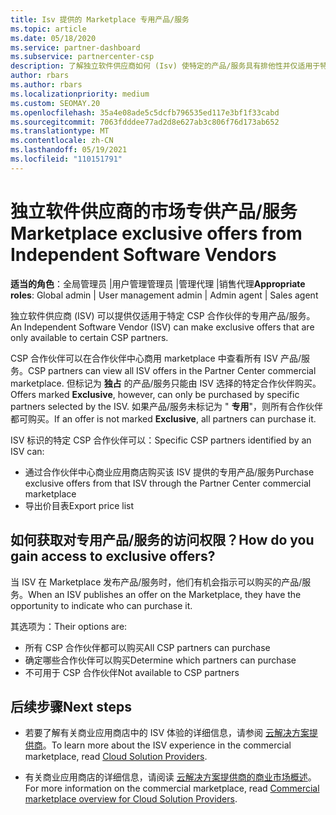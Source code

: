 ```yaml
---
title: Isv 提供的 Marketplace 专用产品/服务
ms.topic: article
ms.date: 05/18/2020
ms.service: partner-dashboard
ms.subservice: partnercenter-csp
description: 了解独立软件供应商如何 (Isv) 使特定的产品/服务具有排他性并仅适用于特定的 CSP 合作伙伴。
author: rbars
ms.author: rbars
ms.localizationpriority: medium
ms.custom: SEOMAY.20
ms.openlocfilehash: 35a4e08ade5c5dcfb796535ed117e3bf1f33cabd
ms.sourcegitcommit: 7063fdddee77ad2d8e627ab3c806f76d173ab652
ms.translationtype: MT
ms.contentlocale: zh-CN
ms.lasthandoff: 05/19/2021
ms.locfileid: "110151791"
---
```

# <a name="marketplace-exclusive-offers-from-independent-software-vendors"></a><span data-ttu-id="6cafd-103">独立软件供应商的市场专供产品/服务</span><span class="sxs-lookup"><span data-stu-id="6cafd-103">Marketplace exclusive offers from Independent Software Vendors</span></span>

<span data-ttu-id="6cafd-104">**适当的角色**：全局管理员 |用户管理管理员 |管理代理 |销售代理</span><span class="sxs-lookup"><span data-stu-id="6cafd-104">**Appropriate roles**: Global admin | User management admin | Admin agent | Sales agent</span></span>

<span data-ttu-id="6cafd-105">独立软件供应商 (ISV) 可以提供仅适用于特定 CSP 合作伙伴的专用产品/服务。</span><span class="sxs-lookup"><span data-stu-id="6cafd-105">An Independent Software Vendor (ISV) can make exclusive offers that are only available to certain CSP partners.</span></span>

<span data-ttu-id="6cafd-106">CSP 合作伙伴可以在合作伙伴中心商用 marketplace 中查看所有 ISV 产品/服务。</span><span class="sxs-lookup"><span data-stu-id="6cafd-106">CSP partners can view all ISV offers in the Partner Center commercial marketplace.</span></span> <span data-ttu-id="6cafd-107">但标记为 **独占** 的产品/服务只能由 ISV 选择的特定合作伙伴购买。</span><span class="sxs-lookup"><span data-stu-id="6cafd-107">Offers marked **Exclusive**, however, can only be purchased by specific partners selected by the ISV.</span></span> <span data-ttu-id="6cafd-108">如果产品/服务未标记为 " **专用**"，则所有合作伙伴都可购买。</span><span class="sxs-lookup"><span data-stu-id="6cafd-108">If an offer is not marked **Exclusive**, all partners can purchase it.</span></span>

<span data-ttu-id="6cafd-109">ISV 标识的特定 CSP 合作伙伴可以：</span><span class="sxs-lookup"><span data-stu-id="6cafd-109">Specific CSP partners identified by an ISV can:</span></span>

- <span data-ttu-id="6cafd-110">通过合作伙伴中心商业应用商店购买该 ISV 提供的专用产品/服务</span><span class="sxs-lookup"><span data-stu-id="6cafd-110">Purchase exclusive offers from that ISV through the Partner Center commercial marketplace</span></span>
- <span data-ttu-id="6cafd-111">导出价目表</span><span class="sxs-lookup"><span data-stu-id="6cafd-111">Export price list</span></span>

## <a name="how-do-you-gain-access-to-exclusive-offers"></a><span data-ttu-id="6cafd-112">如何获取对专用产品/服务的访问权限？</span><span class="sxs-lookup"><span data-stu-id="6cafd-112">How do you gain access to exclusive offers?</span></span>

<span data-ttu-id="6cafd-113">当 ISV 在 Marketplace 发布产品/服务时，他们有机会指示可以购买的产品/服务。</span><span class="sxs-lookup"><span data-stu-id="6cafd-113">When an ISV publishes an offer on the Marketplace, they have the opportunity to indicate who can purchase it.</span></span>

<span data-ttu-id="6cafd-114">其选项为：</span><span class="sxs-lookup"><span data-stu-id="6cafd-114">Their options are:</span></span>

- <span data-ttu-id="6cafd-115">所有 CSP 合作伙伴都可以购买</span><span class="sxs-lookup"><span data-stu-id="6cafd-115">All CSP partners can purchase</span></span>
- <span data-ttu-id="6cafd-116">确定哪些合作伙伴可以购买</span><span class="sxs-lookup"><span data-stu-id="6cafd-116">Determine which partners can purchase</span></span>
- <span data-ttu-id="6cafd-117">不可用于 CSP 合作伙伴</span><span class="sxs-lookup"><span data-stu-id="6cafd-117">Not available to CSP partners</span></span>

## <a name="next-steps"></a><span data-ttu-id="6cafd-118">后续步骤</span><span class="sxs-lookup"><span data-stu-id="6cafd-118">Next steps</span></span>

- <span data-ttu-id="6cafd-119">若要了解有关商业应用商店中的 ISV 体验的详细信息，请参阅 [云解决方案提供商](/azure/marketplace/cloud-solution-providers)。</span><span class="sxs-lookup"><span data-stu-id="6cafd-119">To learn more about the ISV experience in the commercial marketplace, read [Cloud Solution Providers](/azure/marketplace/cloud-solution-providers).</span></span>

- <span data-ttu-id="6cafd-120">有关商业应用商店的详细信息，请阅读 [云解决方案提供商的商业市场概述](csp-commercial-marketplace-overview.md)。</span><span class="sxs-lookup"><span data-stu-id="6cafd-120">For more information on the commercial marketplace, read [Commercial marketplace overview for Cloud Solution Providers](csp-commercial-marketplace-overview.md).</span></span>